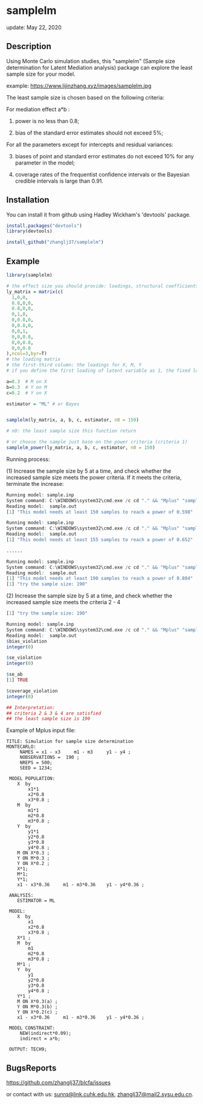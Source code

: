 
# samplelm

update: May 22, 2020

## Description

Using Monte Carlo simulation studies, this "samplelm" (Sample size determination for Latent Mediation analysis) package can explore the least sample size for your model.

example: https://www.lijinzhang.xyz/images/samplelm.jpg

The least sample size is chosen based on the following criteria:

For mediation effect  a*b :

1. power is no less than 0.8;

2. bias of the standard error estimates should not exceed 5%;

For all the parameters except for intercepts and residual variances:

3. biases of point and standard error estimates do not exceed 10% for any parameter in the model; 

4. coverage rates of the frequentist confidence intervals or the Bayesian credible intervals is large than 0.91.



## Installation

You can install it  from github using Hadley Wickham's 'devtools' package. 

```r
install.packages("devtools")
library(devtools)

install_github("zhanglj37/samplelm")
```


## Example

```r
library(samplelm)

# the effect size you should provide: loadings, structural coefficients
ly_matrix = matrix(c(
  1,0,0,
  0.8,0,0,
  0.8,0,0,
  0,1,0,
  0,0.8,0,
  0,0.8,0,
  0,0,1,
  0,0,0.8,
  0,0,0.8,
  0,0,0.8
),ncol=3,byr=T)
# the loading matrix
# the first-third column: the loadings for X, M, Y
# if you define the first loading of latent variable as 1, the fixed loading method would be used for model identification. Otherwise, the fixed variance method would be applied.

a=0.3  # M on X
b=0.3  # Y on M
c=0.2  # Y on X

estimator = "ML" # or Bayes


samplelm(ly_matrix, a, b, c, estimator, n0 = 150)

# n0: the least sample size this function return

# or choose the sample just base on the power criteria (criteria 1)
samplelm_power(ly_matrix, a, b, c, estimator, n0 = 150)
```

Running process:

(1) Increase the sample size by 5 at a time, and check whether the increased sample size meets the power criteria. If it meets the criteria, terminate the increase: 

```r
Running model: sample.inp 
System command: C:\WINDOWS\system32\cmd.exe /c cd "." && "Mplus" "sample.inp" 
Reading model:  sample.out 
[1] "This model needs at least 150 samples to reach a power of 0.598"

Running model: sample.inp 
System command: C:\WINDOWS\system32\cmd.exe /c cd "." && "Mplus" "sample.inp" 
Reading model:  sample.out 
[1] "This model needs at least 155 samples to reach a power of 0.652"

......

Running model: sample.inp 
System command: C:\WINDOWS\system32\cmd.exe /c cd "." && "Mplus" "sample.inp" 
Reading model:  sample.out 
[1] "This model needs at least 190 samples to reach a power of 0.804"
[1] "try the sample size: 190"
```

(2) Increase the sample size by 5 at a time, and check whether the increased sample size meets the criteria 2 - 4 

```r
[1] "try the sample size: 190"

Running model: sample.inp 
System command: C:\WINDOWS\system32\cmd.exe /c cd "." && "Mplus" "sample.inp" 
Reading model:  sample.out 
$bias_violation
integer(0)

$se_violation
integer(0)

$se_ab
[1] TRUE

$coverage_violation
integer(0)

## Interpretation:
## criteria 2 & 3 & 4 are satisfied
## the least sample size is 190

```



Example of Mplus input file:

```
TITLE: Simulation for sample size determination
MONTECARLO: 
	 NAMES = x1 - x3 	 m1 - m3 	 y1 - y4 ;
	 NOBSERVATIONS =  190 ; 
	 NREPS = 500; 
	 SEED = 1234; 

 MODEL POPULATION: 
	X  by 
		x1*1 
		x2*0.8 
		x3*0.8 ; 
	M  by 
		m1*1 
		m2*0.8 
		m3*0.8 ; 
	Y  by 
		y1*1 
		y2*0.8 
		y3*0.8 
		y4*0.8 ; 
	M ON X*0.3 ;
	Y ON M*0.3 ;
	Y ON X*0.2 ;
	X*1; 
	M*1; 
	Y*1; 
	x1 - x3*0.36 	 m1 - m3*0.36 	 y1 - y4*0.36 ;
	
 ANALYSIS:
	ESTIMATOR = ML 

 MODEL: 
	X  by 
		x1 
		x2*0.8 
		x3*0.8 ; 
	X*1 ;
	M  by 
		m1 
		m2*0.8 
		m3*0.8 ; 
	M*1 ;
	Y  by 
		y1 
		y2*0.8 
		y3*0.8 
		y4*0.8 ; 
	Y*1 ;
	M ON X*0.3(a) ;
	Y ON M*0.3(b) ;
	Y ON X*0.2(c) ;
	x1 - x3*0.36 	 m1 - m3*0.36 	 y1 - y4*0.36 ;
	
 MODEL CONSTRAINT: 
	 NEW(indirect*0.09); 
	 indirect = a*b; 
	
 OUTPUT: TECH9;

```

## BugsReports

https://github.com/zhanglj37/blcfa/issues

or contact with us: sunrq@link.cuhk.edu.hk, zhanglj37@mail2.sysu.edu.cn.


